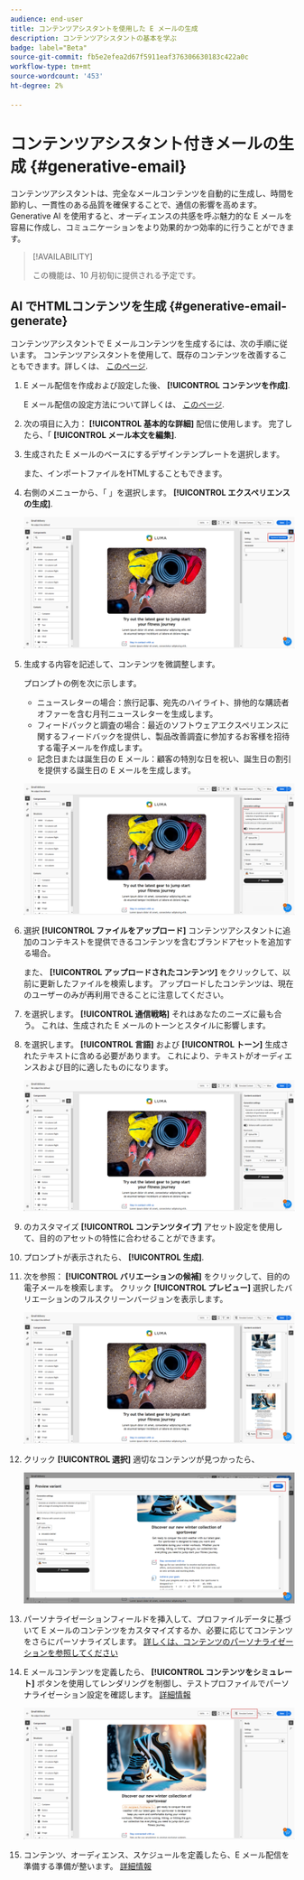 ```yaml
---
audience: end-user
title: コンテンツアシスタントを使用した E メールの生成
description: コンテンツアシスタントの基本を学ぶ
badge: label="Beta"
source-git-commit: fb5e2efea2d67f5911eaf376306630183c422a0c
workflow-type: tm+mt
source-wordcount: '453'
ht-degree: 2%

---
```


# コンテンツアシスタント付きメールの生成 {#generative-email}

コンテンツアシスタントは、完全なメールコンテンツを自動的に生成し、時間を節約し、一貫性のある品質を確保することで、通信の影響を高めます。 Generative AI を使用すると、オーディエンスの共感を呼ぶ魅力的な E メールを容易に作成し、コミュニケーションをより効果的かつ効率的に行うことができます。


>[!AVAILABILITY]
>
>この機能は、10 月初旬に提供される予定です。




## AI でHTMLコンテンツを生成 {#generative-email-generate}

コンテンツアシスタントで E メールコンテンツを生成するには、次の手順に従います。 コンテンツアシスタントを使用して、既存のコンテンツを改善することもできます。詳しくは、 [このページ](generative-content.md).

1. E メール配信を作成および設定した後、 **[!UICONTROL コンテンツを作成]**.

   E メール配信の設定方法について詳しくは、 [このページ](../content/create-email-content.md).

1. 次の項目に入力： **[!UICONTROL 基本的な詳細]** 配信に使用します。 完了したら、「 **[!UICONTROL メール本文を編集]**.

1. 生成された E メールのベースにするデザインテンプレートを選択します。

   また、インポートファイルをHTMLすることもできます。

1. 右側のメニューから、「 」を選択します。 **[!UICONTROL エクスペリエンスの生成]**.

   ![](assets/email-genai-1.png)

1. 生成する内容を記述して、コンテンツを微調整します。

   プロンプトの例を次に示します。

   * ニュースレターの場合：旅行記事、宛先のハイライト、排他的な購読者オファーを含む月刊ニュースレターを生成します。
   * フィードバックと調査の場合：最近のソフトウェアエクスペリエンスに関するフィードバックを提供し、製品改善調査に参加するお客様を招待する電子メールを作成します。
   * 記念日または誕生日の E メール：顧客の特別な日を祝い、誕生日の割引を提供する誕生日の E メールを生成します。

   ![](assets/email-genai-2.png)

1. 選択 **[!UICONTROL ファイルをアップロード]** コンテンツアシスタントに追加のコンテキストを提供できるコンテンツを含むブランドアセットを追加する場合。

   また、 **[!UICONTROL アップロードされたコンテンツ]** をクリックして、以前に更新したファイルを検索します。 アップロードしたコンテンツは、現在のユーザーのみが再利用できることに注意してください。

1. を選択します。 **[!UICONTROL 通信戦略]** それはあなたのニーズに最も合う。 これは、生成された E メールのトーンとスタイルに影響します。

1. を選択します。 **[!UICONTROL 言語]** および **[!UICONTROL トーン]** 生成されたテキストに含める必要があります。 これにより、テキストがオーディエンスおよび目的に適したものになります。

   ![](assets/email-genai-3.png)

1. のカスタマイズ **[!UICONTROL コンテンツタイプ]** アセット設定を使用して、目的のアセットの特性に合わせることができます。

1. プロンプトが表示されたら、 **[!UICONTROL 生成]**.

1. 次を参照： **[!UICONTROL バリエーションの候補]** をクリックして、目的の電子メールを検索します。 クリック **[!UICONTROL プレビュー]** 選択したバリエーションのフルスクリーンバージョンを表示します。

   ![](assets/email-genai-4.png)

1. クリック **[!UICONTROL 選択]** 適切なコンテンツが見つかったら、

   ![](assets/email-genai-5.png)

1. パーソナライゼーションフィールドを挿入して、プロファイルデータに基づいて E メールのコンテンツをカスタマイズするか、必要に応じてコンテンツをさらにパーソナライズします。 [詳しくは、コンテンツのパーソナライゼーションを参照してください](../personalization/personalize.md)

1. E メールコンテンツを定義したら、 **[!UICONTROL コンテンツをシミュレート]** ボタンを使用してレンダリングを制御し、テストプロファイルでパーソナライゼーション設定を確認します。  [詳細情報](../preview-test/preview-content.md)

   ![](assets/email-genai-6.png)

1. コンテンツ、オーディエンス、スケジュールを定義したら、E メール配信を準備する準備が整います。 [詳細情報](../monitor/prepare-send.md)


